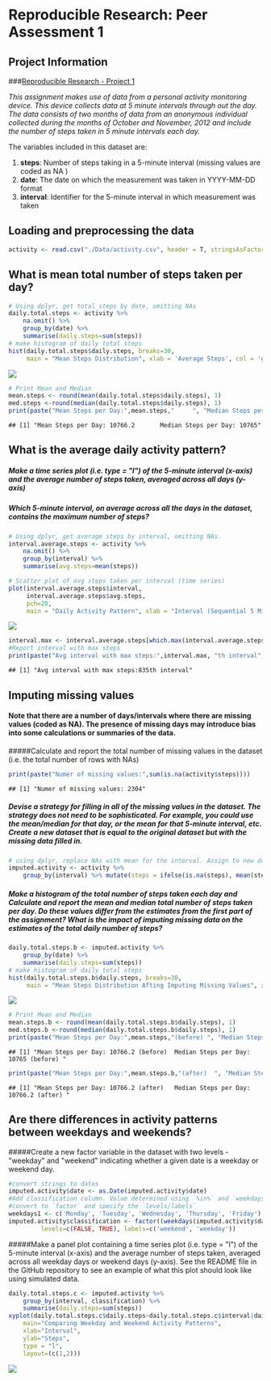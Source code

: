 # Reproducible Research: Peer Assessment 1




## Project Information

###[Reproducible Research - Project 1](https://www.coursera.org/learn/reproducible-research/peer/gYyPt/course-project-1)

*This assignment makes use of data from a personal activity monitoring device. This device collects data at 5 minute intervals through out the day. The data consists of two months of data from an anonymous individual collected during the months of October and November, 2012 and include the number of steps taken in 5 minute intervals each day.*


The variables included in this dataset are:

1. **steps**: Number of steps taking in a 5-minute interval (missing values are coded as NA ) 
2. **date**: The date on which the measurement was taken in YYYY-MM-DD format 
3. **interval**: Identifier for the 5-minute interval in which measurement was taken



## Loading and preprocessing the data

```r
activity <- read.csv("./Data/activity.csv", header = T, stringsAsFactors = F)
```

## What is mean total number of steps taken per day?
<!-- For this part of the assignment, you can ignore the missing values in the dataset. -->
<!--     Make a histogram of the total number of steps taken each day -->
<!--     Calculate and report the mean and median total number of steps taken per day -->


```r
# Using dplyr, get total steps by date, omitting NAs
daily.total.steps <- activity %>%
    na.omit() %>%
    group_by(date) %>%
    summarise(daily.steps=sum(steps))
# make histogram of daily total steps
hist(daily.total.steps$daily.steps, breaks=30, 
     main = "Mean Steps Distribution", xlab = 'Average Steps', col = 'grey', cex.main = .5)
```

![](PA1_template_files/figure-html/plot1-1.png)<!-- -->

```r
# Print Mean and Median
mean.steps <- round(mean(daily.total.steps$daily.steps), 1)
med.steps <-round(median(daily.total.steps$daily.steps), 1)
print(paste("Mean Steps per Day:",mean.steps,"     ", "Median Steps per Day:",med.steps))
```

```
## [1] "Mean Steps per Day: 10766.2       Median Steps per Day: 10765"
```



## What is the average daily activity pattern?
#####     Make a time series plot (i.e. type = "l") of the 5-minute interval (x-axis) and the average number of          steps taken, averaged across all days (y-axis)
#####    Which 5-minute interval, on average across all the days in the dataset, contains the maximum number of          steps?




```r
# Using dplyr, get average steps by interval, omitting NAs.
interval.average.steps <- activity %>%
    na.omit() %>%
    group_by(interval) %>%
    summarise(avg.steps=mean(steps))

# Scatter plot of avg steps taken per interval (time series)
plot(interval.average.steps$interval,
     interval.average.steps$avg.steps, 
     pch=20, 
     main = "Daily Activity Pattern", xlab = "Interval (Sequential 5 Minute Time Slot)", ylab = "Avg Steps")
```

![](PA1_template_files/figure-html/plot2-1.png)<!-- -->

```r
interval.max <- interval.average.steps[which.max(interval.average.steps$avg.steps),]$interval
#Report interval with max steps
print(paste("Avg interval with max steps:",interval.max, "th interval",  sep = ""))
```

```
## [1] "Avg interval with max steps:835th interval"
```



## Imputing missing values
####   Note that there are a number of days/intervals where there are missing values (coded as NA). The presence of missing days may introduce bias into some calculations or summaries of the data.

#####Calculate and report the total number of missing values in the dataset (i.e. the total number of rows with NAs)

```r
print(paste("Numer of missing values:",sum(is.na(activity$steps))))
```

```
## [1] "Numer of missing values: 2304"
```

#####   Devise a strategy for filling in all of the missing values in the dataset. The strategy does not need to be sophisticated. For example, you could use the mean/median for that day, or the mean for that 5-minute interval, etc. Create a new dataset that is equal to the original dataset but with the missing data filled in.

```r
# using dplyr, replace NAs with mean for the interval. Assign to new dataset.
imputed.activity <- activity %>%
    group_by(interval) %>% mutate(steps = ifelse(is.na(steps), mean(steps, na.rm = T), steps))
```

#####   Make a histogram of the total number of steps taken each day and Calculate and report the mean and median total number of steps taken per day. Do these values differ from the estimates from the first part of the assignment? What is the impact of imputing missing data on the estimates of the total daily number of steps?  

```r
daily.total.steps.b <- imputed.activity %>%
    group_by(date) %>%
    summarise(daily.steps=sum(steps))
# make histogram of daily total steps
hist(daily.total.steps.b$daily.steps, breaks=30, 
     main = "Mean Steps Distribution Afting Imputing Missing Values", xlab = 'Total Number of Steps', col = 'grey', cex.main = .5)
```

![](PA1_template_files/figure-html/plot3-1.png)<!-- -->

```r
# Print Mean and Median
mean.steps.b <- round(mean(daily.total.steps.b$daily.steps), 1)
med.steps.b <-round(median(daily.total.steps.b$daily.steps), 1)
print(paste("Mean Steps per Day:",mean.steps,"(before) ", "Median Steps per Day:",med.steps,"(before) "))
```

```
## [1] "Mean Steps per Day: 10766.2 (before)  Median Steps per Day: 10765 (before) "
```

```r
print(paste("Mean Steps per Day:",mean.steps.b,"(after)  ", "Median Steps per Day:",med.steps.b,"(after) "))
```

```
## [1] "Mean Steps per Day: 10766.2 (after)   Median Steps per Day: 10766.2 (after) "
```



## Are there differences in activity patterns between weekdays and weekends?

#####Create a new factor variable in the dataset with two levels - "weekday" and "weekend" indicating whether a given date is a weekday or weekend day.

```r
#convert strings to dates
imputed.activity$date <- as.Date(imputed.activity$date)
#Add classification column. Value determined using `%in%` and `weekdays` to create a logical vector
#convert to `factor` and specify the `levels/labels`
weekdays1 <- c('Monday', 'Tuesday', 'Wednesday', 'Thursday', 'Friday')
imputed.activity$classification <- factor((weekdays(imputed.activity$date) %in% weekdays1), 
         levels=c(FALSE, TRUE), labels=c('weekend', 'weekday')) 
```

#####Make a panel plot containing a time series plot (i.e. type = "l") of the 5-minute interval (x-axis) and the average number of steps taken, averaged across all weekday days or weekend days (y-axis). See the README file in the GitHub repository to see an example of what this plot should look like using simulated data.

```r
daily.total.steps.c <- imputed.activity %>%
    group_by(interval, classification) %>%
    summarise(daily.steps=sum(steps))
xyplot(daily.total.steps.c$daily.steps~daily.total.steps.c$interval|daily.total.steps.c$classification,
    main="Comparing Weekday and Weekend Activity Patterns",
    xlab="Interval",
    ylab="Steps",
    type = "l",
    layout=(c(1,2)))
```

![](PA1_template_files/figure-html/plot4-1.png)<!-- -->

